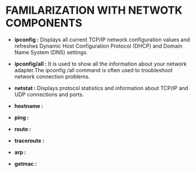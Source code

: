 # FAMILARIZATION WITH NETWOTK COMPONENTS

- **ipconfig :** Displays all current TCP/IP network configuration values and refreshes Dynamic Host Configuration Protocol (DHCP) and Domain Name System (DNS) settings.

- **ipconfig/all :** It is used to show all the information about your network adapter.The ipconfig /all command is often used to troubleshoot network connection problems.


- **netstat :** Displays protocol statistics and information about TCP/IP and UDP connections and ports.

- **hostname :**

- **ping :**

- **route :**

- **traceroute :**

- **arp :**

- **getmac :**